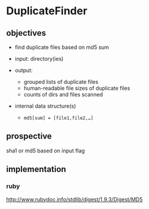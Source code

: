 # DuplicateFinder

## objectives

- find duplicate files based on md5 sum
- input: directory(ies)
- output:
  - grouped lists of duplicate files
  - human-readable file sizes of duplicate files
  - counts of dirs and files scanned

- internal data structure(s)
  - `md5[sum] = [file1,file2,…]`

## prospective

sha1 or md5 based on input flag

## implementation

### ruby

<http://www.rubydoc.info/stdlib/digest/1.9.3/Digest/MD5>

